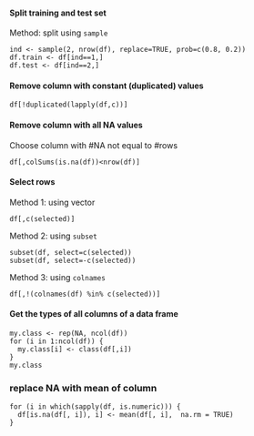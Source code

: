 #### Split training and test set

Method: split using `sample`

```
ind <- sample(2, nrow(df), replace=TRUE, prob=c(0.8, 0.2))
df.train <- df[ind==1,]
df.test <- df[ind==2,]
```

#### Remove column with constant (duplicated) values

```
df[!duplicated(lapply(df,c))]
```

#### Remove column with all NA values

Choose column with #NA not equal to #rows

```
df[,colSums(is.na(df))<nrow(df)]
```

#### Select rows

Method 1: using vector

```
df[,c(selected)]
```

Method 2: using `subset`

```
subset(df, select=c(selected))
subset(df, select=-c(selected))
```

Method 3: using `colnames`

```
df[,!(colnames(df) %in% c(selected))]
```

#### Get the types of all columns of a data frame

```
my.class <- rep(NA, ncol(df))
for (i in 1:ncol(df)) {
  my.class[i] <- class(df[,i])
}
my.class
```

### replace NA with mean of column

```
for (i in which(sapply(df, is.numeric))) {
  df[is.na(df[, i]), i] <- mean(df[, i],  na.rm = TRUE)
}
```

